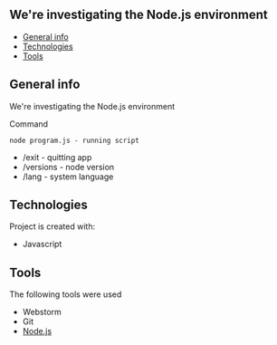 ## We're investigating the Node.js environment
* [General info](#general-info)
* [Technologies](#technologies)
* [Tools](#tools)

## General info
We're investigating the Node.js environment

Command

<code>node program.js - running script</code>
* /exit - quitting app
* /versions - node version
* /lang - system language

## Technologies
Project is created with:
* Javascript

## Tools
The following tools were used
* Webstorm
* Git
* <a href="https://nodejs.org/en/">Node.js</a>